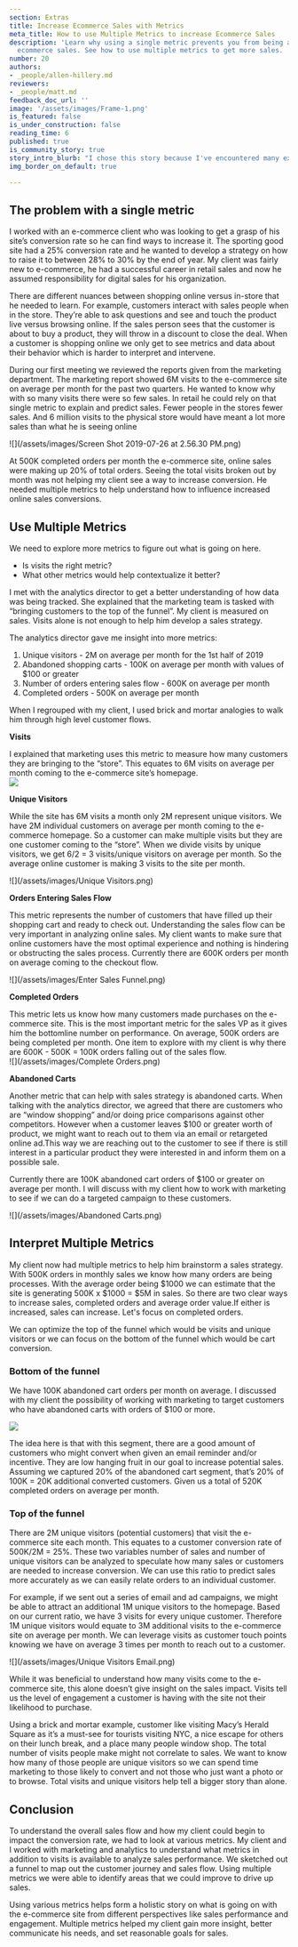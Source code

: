```yaml
---
section: Extras
title: Increase Ecommerce Sales with Metrics
meta_title: How to use Multiple Metrics to increase Ecommerce Sales
description: 'Learn why using a single metric prevents you from being able to increase
  ecommerce sales. See how to use multiple metrics to get more sales. '
number: 20
authors:
- _people/allen-hillery.md
reviewers:
- _people/matt.md
feedback_doc_url: ''
image: '/assets/images/Frame-1.png'
is_featured: false
is_under_construction: false
reading_time: 6
published: true
is_community_story: true
story_intro_blurb: "I chose this story because I've encountered many examples where some metrics stayed because they have always been used, they are reported up to the &quot;street&quot; and as business changes they might not tell the whole story. A change in business may some time mean a change in how performance is measured."
img_border_on_default: true

---
```

## The problem with a single metric

I worked with an e-commerce client who was looking to get a grasp of his site’s conversion rate so he can find ways to increase it. The sporting good site had a 25% conversion rate and he wanted to develop a strategy on how to raise it to between 28% to 30% by the end of year. My client was fairly new to e-commerce, he had a successful career in retail sales and now he assumed responsibility for digital sales for his organization.

There are different nuances between shopping online versus in-store that he needed to learn. For example, customers interact with sales people when in the store. They’re able to ask questions and see and touch the product live versus browsing online. If the sales person sees that the customer is about to buy a product, they will throw in a discount to close the deal. When a customer is shopping online we only get to see metrics and data about their behavior which is harder to interpret and intervene.

During our first meeting we reviewed the reports given from the marketing department. The marketing report showed 6M visits to the e-commerce site on average per month for the past two quarters. He wanted to know why with so many visits there were so few sales. In retail he could rely on that single metric to explain and predict sales. Fewer people in the stores fewer sales. And 6 million visits to the physical store would have meant a lot more sales than what he is seeing online

![](/assets/images/Screen Shot 2019-07-26 at 2.56.30 PM.png)

At 500K completed orders per month the e-commerce site, online sales were making up 20% of total orders. Seeing the total visits broken out by month was not helping my client see a way to increase conversion. He needed multiple metrics to help understand how to influence increased online sales conversions.

## Use Multiple Metrics

We need to explore more metrics to figure out what is going on here.

* Is visits the right metric?
* What other metrics would help contextualize it better?

I met with the analytics director to get a better understanding of how data was being tracked. She explained that the marketing team is tasked with “bringing customers to the top of the funnel”. My client is measured on sales. Visits alone is not enough to help him develop a sales strategy.

The analytics director gave me insight into more metrics:

1. Unique visitors - 2M on average per month for the 1st half of 2019
2. Abandoned shopping carts - 100K on average per month with values of $100 or greater
3. Number of orders entering sales flow - 600K on average per month
4. Completed orders - 500K on average per month

When I regrouped with my client, I used brick and mortar analogies to walk him through high level customer flows.

**Visits**


I explained that marketing uses this metric to measure how many customers they are bringing to the “store”. This equates to 6M visits on average per month coming to the e-commerce site’s homepage.  
![](/assets/images/Visits.png)

**Unique Visitors**


While the site has 6M visits a month only 2M represent unique visitors. We have 2M individual customers on average per month coming to the e-commerce homepage. So a customer can make multiple visits but they are one customer coming to the “store”. When we divide visits by unique visitors, we get 6/2 = 3 visits/unique visitors on average per month. So the average online customer is making 3 visits to the site per month.

![](/assets/images/Unique Visitors.png)

**Orders Entering Sales Flow**

This metric represents the number of customers that have filled up their shopping cart and ready to check out. Understanding the sales flow can be very important in analyzing online sales. My client wants to make sure that online customers have the most optimal experience and nothing is hindering or obstructing the sales process. Currently there are 600K orders per month on average coming to the checkout flow.

![](/assets/images/Enter Sales Funnel.png)

**Completed Orders**

This metric lets us know how many customers made purchases on the e-commerce site. This is the most important metric for the sales VP as it gives him the bottomline number on performance. On average, 500K orders are being completed per month. One item to explore with my client is why there are 600K - 500K = 100K orders falling out of the sales flow.  
![](/assets/images/Complete Orders.png)

**Abandoned Carts**

Another metric that can help with sales strategy is abandoned carts. When talking with the analytics director, we agreed that there are customers who are “window shopping” and/or doing price comparisons against other competitors. However when a customer leaves $100 or greater worth of product, we might want to reach out to them via an email or retargeted online ad.This way we are reaching out to the customer to see if there is still interest in a particular product they were interested in and inform them on a possible sale.

Currently there are 100K abandoned cart orders of $100 or greater on average per month. I will discuss with my client how to work with marketing to see if we can do a targeted campaign to these customers.

![](/assets/images/Abandoned Carts.png)

## Interpret Multiple Metrics

My client now had multiple metrics to help him brainstorm a sales strategy. With 500K orders in monthly sales we know how many orders are being processes. With the average order being $1000 we can estimate that the site is generating 500K x $1000 = $5M in sales. So there are two clear ways to increase sales, completed orders and average order value.If either is increased, sales can increase. Let's focus on completed orders.

We can optimize the top of the funnel which would be visits and unique visitors or we can focus on the bottom of the funnel which would be cart conversion.

### Bottom of the funnel

We have 100K abandoned cart orders per month on average. I discussed with my client the possibility of working with marketing to target customers who have abandoned carts with orders of $100 or more.

![](/assets/images/Frame-1.png)

The idea here is that with this segment, there are a good amount of customers who might convert when given an email reminder and/or incentive. They are low hanging fruit in our goal to increase potential sales. Assuming we captured 20% of the abandoned cart segment, that’s 20% of 100K = 20K additional converted customers. Given us a total of 520K completed orders on average per month.

### Top of the funnel

There are 2M unique visitors (potential customers) that visit the e-commerce site each month. This equates to a customer conversion rate of 500K/2M = 25%. These two variables number of sales and number of unique visitors can be analyzed to speculate how many sales or customers are needed to increase conversion. We can use this ratio to predict sales more accurately as we can easily relate orders to an individual customer.

For example, if we sent out a series of email and ad campaigns, we might be able to attract an additional 1M unique visitors to the homepage. Based on our current ratio, we have 3 visits for every unique customer. Therefore 1M unique visitors would equate to 3M additional visits to the e-commerce site on average per month. We can leverage visits as customer touch points knowing we have on average 3 times per month to reach out to a customer.

![](/assets/images/Unique Visitors   Email.png)

While it was beneficial to understand how many visits come to the e-commerce site, this alone doesn’t give insight on the sales impact. Visits tell us the level of engagement a customer is having with the site not their likelihood to purchase.

Using a brick and mortar example, customer like visiting Macy’s Herald Square as it’s a must-see for tourists visiting NYC, a nice escape for others on their lunch break, and a place many people window shop. The total number of visits people make might not correlate to sales. We want to know how many of those people are unique visitors so we can spend time marketing to those likely to convert and not those who just want a photo or to browse. Total visits and unique visitors help tell a bigger story than alone.

## Conclusion

To understand the overall sales flow and how my client could begin to impact the conversion rate, we had to look at various metrics. My client and I worked with marketing and analytics to understand what metrics in addition to visits is available to analyze sales performance. We sketched out a funnel to map out the customer journey and sales flow. Using multiple metrics we were able to identify areas that we could improve to drive up sales.

Using various metrics helps form a holistic story on what is going on with the e-commerce site from different perspectives like sales performance and engagement. Multiple metrics helped my client gain more insight, better communicate his needs, and set reasonable goals for sales.
